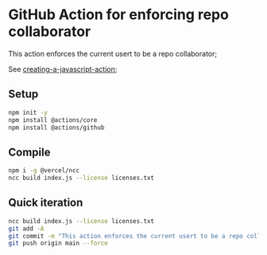 # GitHub Action for enforcing repo collaborator

This action enforces the current usert to be a repo collaborator;

See [creating-a-javascript-action](https://docs.github.com/en/actions/sharing-automations/creating-actions/creating-a-javascript-action); 

## Setup

```bash
npm init -y
npm install @actions/core
npm install @actions/github
```

## Compile

```bash
npm i -g @vercel/ncc
ncc build index.js --license licenses.txt
```

## Quick iteration

```bash
ncc build index.js --license licenses.txt
git add -A
git commit -m "This action enforces the current usert to be a repo collaborator"
git push origin main --force
```